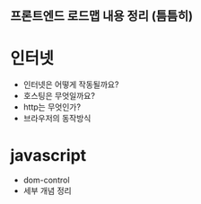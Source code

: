 ## 프론트엔드 로드맵 내용 정리 (틈틈히)

# 인터넷
- 인터넷은 어떻게 작동될까요?
- 호스팅은 무엇일까요?
- http는 무엇인가?
- 브라우저의 동작방식 

# javascript 

- dom-control 
- 세부 개념 정리
